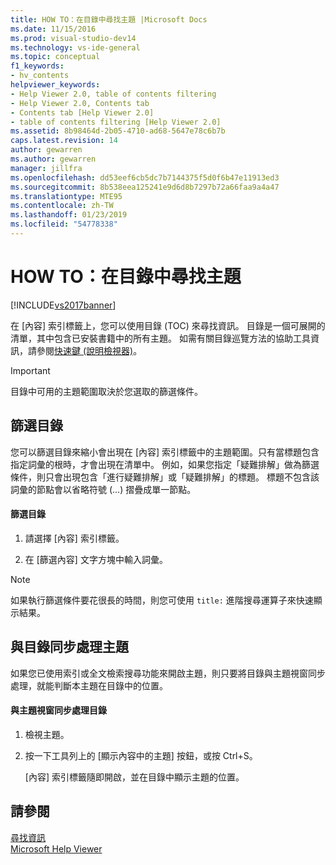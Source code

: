 ```yaml
---
title: HOW TO：在目錄中尋找主題 |Microsoft Docs
ms.date: 11/15/2016
ms.prod: visual-studio-dev14
ms.technology: vs-ide-general
ms.topic: conceptual
f1_keywords:
- hv_contents
helpviewer_keywords:
- Help Viewer 2.0, table of contents filtering
- Help Viewer 2.0, Contents tab
- Contents tab [Help Viewer 2.0]
- table of contents filtering [Help Viewer 2.0]
ms.assetid: 8b98464d-2b05-4710-ad68-5647e78c6b7b
caps.latest.revision: 14
author: gewarren
ms.author: gewarren
manager: jillfra
ms.openlocfilehash: dd53eef6cb5dc7b7144375f5d0f6b47e11913ed3
ms.sourcegitcommit: 8b538eea125241e9d6d8b7297b72a66faa9a4a47
ms.translationtype: MTE95
ms.contentlocale: zh-TW
ms.lasthandoff: 01/23/2019
ms.locfileid: "54778338"
---
```

# <a name="how-to-find-topics-in-the-table-of-contents"></a>HOW TO：在目錄中尋找主題
[!INCLUDE[vs2017banner](../includes/vs2017banner.md)]

在 [內容] 索引標籤上，您可以使用目錄 (TOC) 來尋找資訊。 目錄是一個可展開的清單，其中包含已安裝書籍中的所有主題。 如需有關目錄巡覽方法的協助工具資訊，請參閱[快速鍵 (說明檢視器)](../ide/shortcut-keys-help-viewer.md)。  
  
> [!IMPORTANT]
>  目錄中可用的主題範圍取決於您選取的篩選條件。  
  
## <a name="filter-the-toc"></a>篩選目錄  
 您可以篩選目錄來縮小會出現在 [內容] 索引標籤中的主題範圍。只有當標題包含指定詞彙的根時，才會出現在清單中。 例如，如果您指定「疑難排解」做為篩選條件，則只會出現包含「進行疑難排解」或「疑難排解」的標題。 標題不包含該詞彙的節點會以省略符號 (...) 摺疊成單一節點。  
  
#### <a name="to-filter-the-toc"></a>篩選目錄  
  
1.  請選擇 [內容] 索引標籤。  
  
2.  在 [篩選內容] 文字方塊中輸入詞彙。  
  
> [!NOTE]
>  如果執行篩選條件要花很長的時間，則您可使用 `title:` 進階搜尋運算子來快速顯示結果。  
  
## <a name="synchronize-a-topic-with-the-toc"></a>與目錄同步處理主題  
 如果您已使用索引或全文檢索搜尋功能來開啟主題，則只要將目錄與主題視窗同步處理，就能判斷本主題在目錄中的位置。  
  
#### <a name="to-synchronize-the-toc-with-the-topic-window"></a>與主題視窗同步處理目錄  
  
1.  檢視主題。  
  
2.  按一下工具列上的 [顯示內容中的主題] 按鈕，或按 Ctrl+S。  
  
     [內容] 索引標籤隨即開啟，並在目錄中顯示主題的位置。  
  
## <a name="see-also"></a>請參閱  
 [尋找資訊](../ide/locate-information.md)   
 [Microsoft Help Viewer](../ide/microsoft-help-viewer.md)
